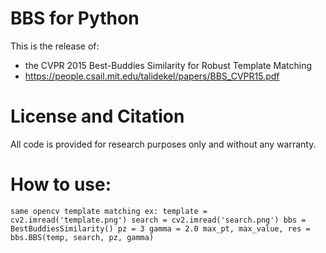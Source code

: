 BBS for Python 
==================

This is the release of:
 - the CVPR 2015 Best-Buddies Similarity for Robust Template Matching
 - https://people.csail.mit.edu/talidekel/papers/BBS_CVPR15.pdf

License and Citation
====================

All code is provided for research purposes only and without any warranty. 

How to use:
==================
`same opencv template matching
 ex:
        template = cv2.imread('template.png')
        search = cv2.imread('search.png')
        bbs = BestBuddiesSimilarity()
        pz = 3
        gamma = 2.0
        max_pt, max_value, res = bbs.BBS(temp, search, pz, gamma)
`
 
